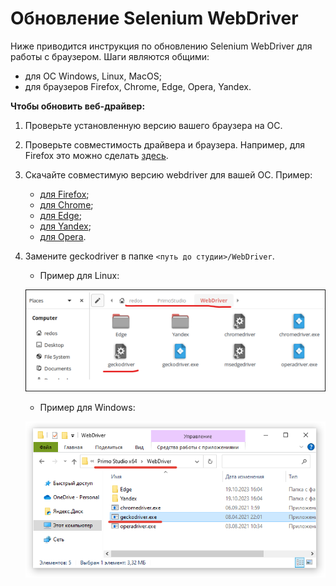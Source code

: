 # Обновление Selenium WebDriver 

Ниже приводится инструкция по обновлению Selenium WebDriver для работы с браузером. Шаги являются общими:
* для ОС Windows, Linux, MacOS;
* для браузеров Firefox, Chrome, Edge, Opera, Yandex.

**Чтобы обновить веб-драйвер:**

1. Проверьте установленную версию вашего браузера на ОС.
2. Проверьте совместимость драйвера и браузера. Например, для Firefox это можно сделать [здесь](https://firefox-source-docs.mozilla.org/testing/geckodriver/Support.html).
3. Скачайте совместимую версию webdriver для вашей ОС. Пример:
   * [для Firefox](https://github.com/mozilla/geckodriver/releases);
   * [для Chrome](https://chromedriver.chromium.org/downloads);
   * [для Edge](https://developer.microsoft.com/ru-ru/microsoft-edge/tools/webdriver/);
   * [для Yandex](https://github.com/yandex/YandexDriver);
   * [для Opera](https://github.com/operasoftware/operachromiumdriver).

4. Замените geckodriver в папке `<путь до студии>/WebDriver`.

   * Пример для Linux:

   ![](../resources/settings/update-webdriver-linux.png)

   * Пример для Windows:

   ![](../resources/settings/update-webdriver-windows.png)
 
